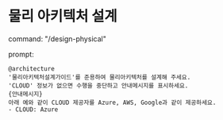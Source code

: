 # 물리 아키텍처 설계

command: "/design-physical"

prompt:
```
@architecture
'물리아키텍처설계가이드'를 준용하여 물리아키텍처를 설계해 주세요.
'CLOUD' 정보가 없으면 수행을 중단하고 안내메시지를 표시하세요.
{안내메시지}
아래 예와 같이 CLOUD 제공자를 Azure, AWS, Google과 같이 제공하세요.
- CLOUD: Azure
```